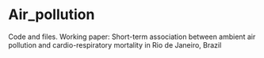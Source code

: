 # Air_pollution
 
Code and files. Working paper: Short-term association between ambient air pollution and cardio-respiratory mortality in Rio de Janeiro, Brazil
